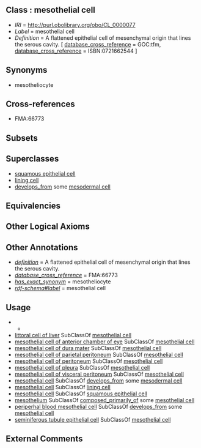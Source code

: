 
## Class : mesothelial cell

 * *IRI* = http://purl.obolibrary.org/obo/CL_0000077
 * *Label* = mesothelial cell
 * *Definition* = A flattened epithelial cell of mesenchymal origin that lines the serous cavity. [ [database_cross_reference](../../ef/oboInOwl#hasDbXref.md) = GOC:tfm, [database_cross_reference](../../ef/oboInOwl#hasDbXref.md) = ISBN:0721662544 ]

## Synonyms

 * mesotheliocyte

## Cross-references

 * FMA:66773

## Subsets


## Superclasses

 * [squamous epithelial cell](../../CL/76/CL_0000076.md)
 * [lining cell](../../CL/13/CL_0000213.md)
 * [develops_from](../../RO/02/RO_0002202.md) some [mesodermal cell](../../CL/22/CL_0000222.md)

## Equivalencies


## Other Logical Axioms


## Other Annotations

 * *[definition](../../IAO/15/IAO_0000115.md)* = A flattened epithelial cell of mesenchymal origin that lines the serous cavity.
 * *[database_cross_reference](../../ef/oboInOwl#hasDbXref.md)* = FMA:66773
 * *[has_exact_synonym](../../ym/oboInOwl#hasExactSynonym.md)* = mesotheliocyte
 * *[rdf-schema#label](../../el/rdf-schema#label.md)* = mesothelial cell

## Usage

 * -
 * [littoral cell of liver](../../CL/84/CL_0000684.md) SubClassOf [mesothelial cell](../../CL/77/CL_0000077.md)
 * [mesothelial cell of anterior chamber of eye](../../CL/44/CL_1000444.md) SubClassOf [mesothelial cell](../../CL/77/CL_0000077.md)
 * [mesothelial cell of dura mater](../../CL/98/CL_1000298.md) SubClassOf [mesothelial cell](../../CL/77/CL_0000077.md)
 * [mesothelial cell of parietal peritoneum](../../CL/56/CL_1000456.md) SubClassOf [mesothelial cell](../../CL/77/CL_0000077.md)
 * [mesothelial cell of peritoneum](../../CL/90/CL_1000490.md) SubClassOf [mesothelial cell](../../CL/77/CL_0000077.md)
 * [mesothelial cell of pleura](../../CL/91/CL_1000491.md) SubClassOf [mesothelial cell](../../CL/77/CL_0000077.md)
 * [mesothelial cell of visceral peritoneum](../../CL/57/CL_1000457.md) SubClassOf [mesothelial cell](../../CL/77/CL_0000077.md)
 * [mesothelial cell](../../CL/77/CL_0000077.md) SubClassOf [develops_from](../../RO/02/RO_0002202.md) some [mesodermal cell](../../CL/22/CL_0000222.md)
 * [mesothelial cell](../../CL/77/CL_0000077.md) SubClassOf [lining cell](../../CL/13/CL_0000213.md)
 * [mesothelial cell](../../CL/77/CL_0000077.md) SubClassOf [squamous epithelial cell](../../CL/76/CL_0000076.md)
 * [mesothelium](../../UBERON/36/UBERON_0001136.md) SubClassOf [composed_primarily_of](../../RO/73/RO_0002473.md) some [mesothelial cell](../../CL/77/CL_0000077.md)
 * [periperhal blood mesothelial cell](../../CL/18/CL_0002318.md) SubClassOf [develops_from](../../RO/02/RO_0002202.md) some [mesothelial cell](../../CL/77/CL_0000077.md)
 * [seminiferous tubule epithelial cell](../../CL/25/CL_0002625.md) SubClassOf [mesothelial cell](../../CL/77/CL_0000077.md)

## External Comments

